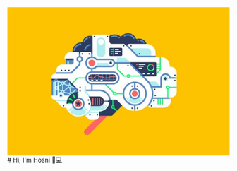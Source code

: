 <img align="right" src="https://github.com/hosniadel666/hosniadel666/blob/master/aba70f998600238e2cdd9692607c0bfa.jpg" alt="banner that says Hosni Adel software engineering student">
# Hi, I'm Hosni 👋💻


<!--
**hosniadel666/hosniadel666** is a ✨ _special_ ✨ repository because its `README.md` (this file) appears on your GitHub profile.

Here are some ideas to get you started:

- 🔭 I’m currently working on ...
- 🌱 I’m currently learning ...
- 👯 I’m looking to collaborate on ...
- 🤔 I’m looking for help with ...
- 💬 Ask me about ...
- 📫 How to reach me: ...
- 😄 Pronouns: ...
- ⚡ Fun fact: ...
-->
